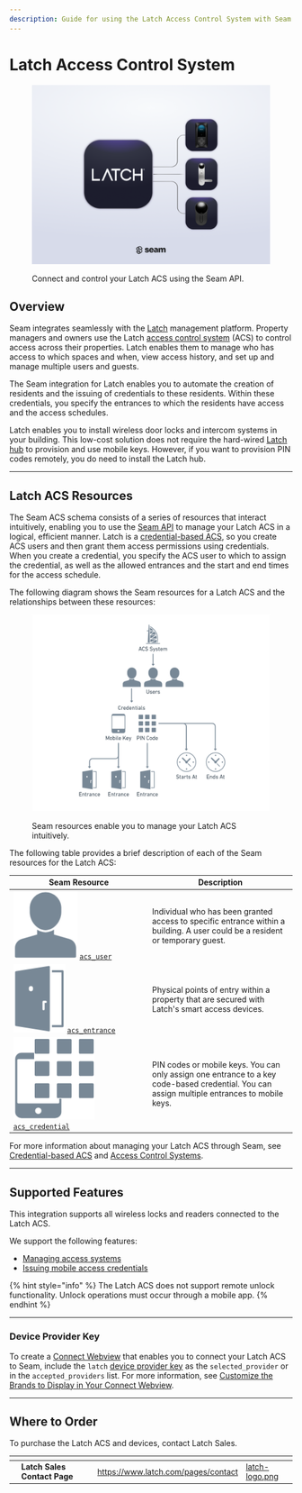 ```yaml
---
description: Guide for using the Latch Access Control System with Seam
---
```


# Latch Access Control System

<figure><picture><source srcset="../../.gitbook/assets/latch-manufacturer-page-cover-dark.png" media="(prefers-color-scheme: dark)"><img src="../../.gitbook/assets/latch-manufacturer-page-cover-light.png" alt="Connect and control your Latch ACS using the Seam API."></picture><figcaption><p>Connect and control your Latch ACS using the Seam API.</p></figcaption></figure>

## Overview

Seam integrates seamlessly with the [Latch](https://www.latch.com/) management platform. Property managers and owners use the Latch [access control system](../../products/access-systems/) (ACS) to control access across their properties. Latch enables them to manage who has access to which spaces and when, view access history, and set up and manage multiple users and guests.

The Seam integration for Latch enables you to automate the creation of residents and the issuing of credentials to these residents. Within these credentials, you specify the entrances to which the residents have access and the access schedules.

Latch enables you to install wireless door locks and intercom systems in your building. This low-cost solution does not require the hard-wired [Latch hub](https://marketing.latch.com/latch-hub) to provision and use mobile keys. However, if you want to provision PIN codes remotely, you do need to install the Latch hub.

***

## Latch ACS Resources

The Seam ACS schema consists of a series of resources that interact intuitively, enabling you to use the [Seam API](broken-reference) to manage your Latch ACS in a logical, efficient manner. Latch is a [credential-based ACS](../../capability-guides/access-systems/understanding-access-control-system-differences.md#credential-based-acs), so you create ACS users and then grant them access permissions using credentials. When you create a credential, you specify the ACS user to which to assign the credential, as well as the allowed entrances and the start and end times for the access schedule.&#x20;

The following diagram shows the Seam resources for a Latch ACS and the relationships between these resources:

<figure><img src="../../.gitbook/assets/latch-acs.png" alt="Seam resources enable you to manage your Latch ACS intuitively."><figcaption><p>Seam resources enable you to manage your Latch ACS intuitively.</p></figcaption></figure>

The following table provides a brief description of each of the Seam resources for the Latch ACS:

<table><thead><tr><th width="233">Seam Resource</th><th>Description</th></tr></thead><tbody><tr><td><picture><source srcset="../../.gitbook/assets/acs-user_dark.png" media="(prefers-color-scheme: dark)"><img src="../../.gitbook/assets/acs-user_light.png" alt="" data-size="line"></picture> <a href="../../api-clients/access-control-systems/users/"><code>acs_user</code></a></td><td>Individual who has been granted access to specific entrance within a building. A user could be a resident or temporary guest.</td></tr><tr><td><picture><source srcset="../../.gitbook/assets/acs-entrance_dark.png" media="(prefers-color-scheme: dark)"><img src="../../.gitbook/assets/acs-entrance_light.png" alt="" data-size="line"></picture> <a href="../../api-clients/access-control-systems/entrances/"><code>acs_entrance</code></a></td><td>Physical points of entry within a property that are secured with Latch's smart access devices.</td></tr><tr><td><picture><source srcset="../../.gitbook/assets/acs-credential_latch_dark.png" media="(prefers-color-scheme: dark)"><img src="../../.gitbook/assets/acs-credential_latch_light.png" alt="" data-size="line"></picture> <a href="../../api-clients/access-control-systems/credentials/"><code>acs_credential</code></a></td><td>PIN codes or mobile keys. You can only assign one entrance to a key code-based credential. You can assign multiple entrances to mobile keys.</td></tr></tbody></table>

For more information about managing your Latch ACS through Seam, see [Credential-based ACS](../../capability-guides/access-systems/understanding-access-control-system-differences.md#credential-based-acs) and [Access Control Systems](../../products/access-systems/).

***

## Supported Features

This integration supports all wireless locks and readers connected to the Latch ACS.

We support the following features:

* [Managing access systems](../../products/access-systems/)
* [Issuing mobile access credentials](../../products/mobile-access-in-development/)

{% hint style="info" %}
The Latch ACS does not support remote unlock functionality. Unlock operations must occur through a mobile app.
{% endhint %}

***

### Device Provider Key

To create a [Connect Webview](../../core-concepts/connect-webviews/) that enables you to connect your Latch ACS to Seam, include the `latch` [device provider key](../../api-clients/connect-webviews/#device-provider-keys) as the `selected_provider` or in the `accepted_providers` list. For more information, see [Customize the Brands to Display in Your Connect Webview](../../core-concepts/connect-webviews/customizing-connect-webviews.md#customize-the-brands-to-display-in-your-connect-webviews).

***

## Where to Order

To purchase the Latch ACS and devices, contact Latch Sales.

<table data-card-size="large" data-view="cards"><thead><tr><th></th><th></th><th></th><th data-hidden data-card-target data-type="content-ref"></th><th data-hidden data-card-cover data-type="files"></th></tr></thead><tbody><tr><td></td><td><strong>Latch Sales Contact Page</strong></td><td></td><td><a href="https://www.latch.com/pages/contact">https://www.latch.com/pages/contact</a></td><td><a href="../../.gitbook/assets/latch-logo.png">latch-logo.png</a></td></tr></tbody></table>
